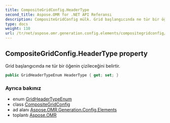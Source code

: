 ```yaml
---
title: CompositeGridConfig.HeaderType
second_title: Aspose.OMR for .NET API Referansı
description: CompositeGridConfig mülk. Grid başlangıcında ne tür bir öğenin çizileceğini belirtir.
type: docs
weight: 110
url: /tr/net/aspose.omr.generation.config.elements/compositegridconfig/headertype/
---
```

## CompositeGridConfig.HeaderType property

Grid başlangıcında ne tür bir öğenin çizileceğini belirtir.

```csharp
public GridHeaderTypeEnum HeaderType { get; set; }
```

### Ayrıca bakınız

* enum [GridHeaderTypeEnum](../../../aspose.omr.generation.config.enums/gridheadertypeenum/)
* class [CompositeGridConfig](../)
* ad alanı [Aspose.OMR.Generation.Config.Elements](../../compositegridconfig/)
* toplantı [Aspose.OMR](../../../)


